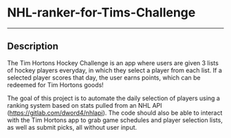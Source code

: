 # NHL-ranker-for-Tims-Challenge

---
## Description

The Tim Hortons Hockey Challenge is an app where users are given 3 lists of hockey players everyday, in which they select a player from each list. If a selected player scores that day, the user earns points, which can be redeemed for Tim Hortons goods!

The goal of this project is to automate the daily selection of players using a ranking system based on stats pulled from an NHL API (https://gitlab.com/dword4/nhlapi). The code should also be able to interact with the Tim Hortons app to grab game schedules and player selection lists, as well as submit picks, all without user input. 



